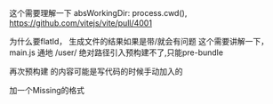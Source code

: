 
这个需要理解一下
absWorkingDir: process.cwd(),  https://github.com/vitejs/vite/pull/4001

为什么要flatId， 生成文件的结果如果是带/就会有问题
这个需要讲解一下，
main.js 通地 /user/ 绝对路径引入预构建不了,只能pre-bundle

再次预构建 的内容可能是写代码的时候手动加入的

加一个Missing的格式